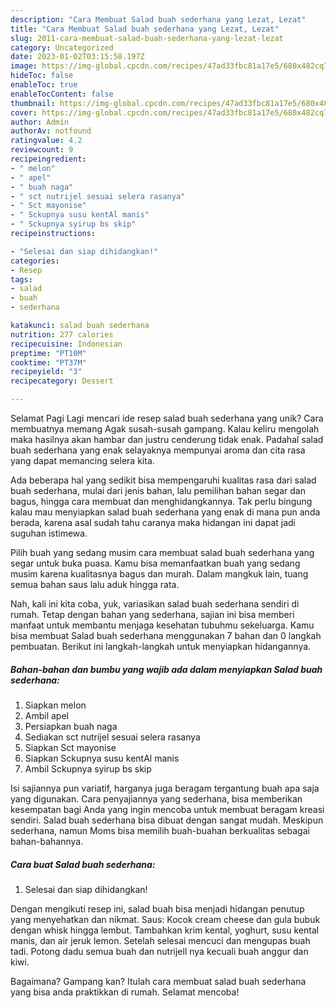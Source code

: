 ```yaml
---
description: "Cara Membuat Salad buah sederhana yang Lezat, Lezat"
title: "Cara Membuat Salad buah sederhana yang Lezat, Lezat"
slug: 2011-cara-membuat-salad-buah-sederhana-yang-lezat-lezat
category: Uncategorized
date: 2023-01-02T03:15:58.197Z
image: https://img-global.cpcdn.com/recipes/47ad33fbc81a17e5/680x482cq70/salad-buah-sederhana-foto-resep-utama.jpg
hideToc: false
enableToc: true
enableTocContent: false
thumbnail: https://img-global.cpcdn.com/recipes/47ad33fbc81a17e5/680x482cq70/salad-buah-sederhana-foto-resep-utama.jpg
cover: https://img-global.cpcdn.com/recipes/47ad33fbc81a17e5/680x482cq70/salad-buah-sederhana-foto-resep-utama.jpg
author: Admin
authorAv: notfound
ratingvalue: 4.2
reviewcount: 9
recipeingredient:
- " melon"
- " apel"
- " buah naga"
- " sct nutrijel sesuai selera rasanya"
- " Sct mayonise"
- " Sckupnya susu kentAl manis"
- " Sckupnya syirup bs skip"
recipeinstructions:

- "Selesai dan siap dihidangkan!"
categories:
- Resep
tags:
- salad
- buah
- sederhana

katakunci: salad buah sederhana 
nutrition: 277 calories
recipecuisine: Indonesian
preptime: "PT10M"
cooktime: "PT37M"
recipeyield: "3"
recipecategory: Dessert

---
```



Selamat Pagi Lagi mencari ide resep salad buah sederhana yang unik? Cara membuatnya memang Agak susah-susah gampang. Kalau keliru mengolah maka hasilnya akan hambar dan justru cenderung tidak enak. Padahal salad buah sederhana yang enak selayaknya mempunyai aroma dan cita rasa yang dapat memancing selera kita.


Ada beberapa hal yang sedikit bisa mempengaruhi kualitas rasa dari salad buah sederhana, mulai dari jenis bahan, lalu pemilihan bahan segar dan bagus, hingga cara membuat dan menghidangkannya. Tak perlu bingung kalau mau menyiapkan salad buah sederhana yang enak di mana pun anda berada, karena asal sudah tahu caranya maka hidangan ini dapat jadi suguhan istimewa.

Pilih buah yang sedang musim cara membuat salad buah sederhana yang segar untuk buka puasa. Kamu bisa memanfaatkan buah yang sedang musim karena kualitasnya bagus dan murah. Dalam mangkuk lain, tuang semua bahan saus lalu aduk hingga rata.


Nah, kali ini kita coba, yuk, variasikan salad buah sederhana sendiri di rumah. Tetap dengan bahan yang sederhana, sajian ini bisa memberi manfaat untuk membantu menjaga kesehatan tubuhmu sekeluarga. Kamu bisa membuat Salad buah sederhana menggunakan 7 bahan dan 0 langkah pembuatan. Berikut ini langkah-langkah untuk menyiapkan hidangannya.

<!--inarticleads1-->

##### Bahan-bahan dan bumbu yang wajib ada dalam menyiapkan Salad buah sederhana:

1. Siapkan  melon
1. Ambil  apel
1. Persiapkan  buah naga
1. Sediakan  sct nutrijel sesuai selera rasanya
1. Siapkan  Sct mayonise
1. Siapkan  Sckupnya susu kentAl manis
1. Ambil  Sckupnya syirup bs skip


Isi sajiannya pun variatif, harganya juga beragam tergantung buah apa saja yang digunakan. Cara penyajiannya yang sederhana, bisa memberikan kesempatan bagi Anda yang ingin mencoba untuk membuat beragam kreasi sendiri. Salad buah sederhana bisa dibuat dengan sangat mudah. Meskipun sederhana, namun Moms bisa memilih buah-buahan berkualitas sebagai bahan-bahannya. 

<!--inarticleads2-->

##### Cara buat Salad buah sederhana:


1. Selesai dan siap dihidangkan!

Dengan mengikuti resep ini, salad buah bisa menjadi hidangan penutup yang menyehatkan dan nikmat. Saus: Kocok cream cheese dan gula bubuk dengan whisk hingga lembut. Tambahkan krim kental, yoghurt, susu kental manis, dan air jeruk lemon. Setelah selesai mencuci dan mengupas buah tadi. Potong dadu semua buah dan nutrijell nya kecuali buah anggur dan kiwi. 

Bagaimana? Gampang kan? Itulah cara membuat salad buah sederhana yang bisa anda praktikkan di rumah. Selamat mencoba!
